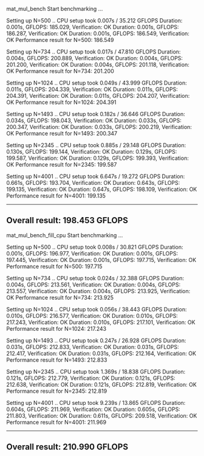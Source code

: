 mat_mul_bench
Start benchmarking ...

Setting up N=500 ..
	CPU setup took 0.007s / 35.212 GFLOPS
	Duration: 0.001s, GFLOPS: 185.029, Verification: OK
	Duration: 0.001s, GFLOPS: 186.287, Verification: OK
	Duration: 0.001s, GFLOPS: 186.549, Verification: OK
				Performance result for N=500: 186.549

Setting up N=734 ..
	CPU setup took 0.017s / 47.810 GFLOPS
	Duration: 0.004s, GFLOPS: 200.889, Verification: OK
	Duration: 0.004s, GFLOPS: 201.200, Verification: OK
	Duration: 0.004s, GFLOPS: 201.118, Verification: OK
				Performance result for N=734: 201.200

Setting up N=1024 ..
	CPU setup took 0.049s / 43.999 GFLOPS
	Duration: 0.011s, GFLOPS: 204.339, Verification: OK
	Duration: 0.011s, GFLOPS: 204.391, Verification: OK
	Duration: 0.011s, GFLOPS: 204.207, Verification: OK
				Performance result for N=1024: 204.391

Setting up N=1493 ..
	CPU setup took 0.182s / 36.646 GFLOPS
	Duration: 0.034s, GFLOPS: 198.043, Verification: OK
	Duration: 0.033s, GFLOPS: 200.347, Verification: OK
	Duration: 0.033s, GFLOPS: 200.219, Verification: OK
				Performance result for N=1493: 200.347

Setting up N=2345 ..
	CPU setup took 0.885s / 29.148 GFLOPS
	Duration: 0.130s, GFLOPS: 199.144, Verification: OK
	Duration: 0.129s, GFLOPS: 199.587, Verification: OK
	Duration: 0.129s, GFLOPS: 199.393, Verification: OK
				Performance result for N=2345: 199.587

Setting up N=4001 ..
	CPU setup took 6.647s / 19.272 GFLOPS
	Duration: 0.661s, GFLOPS: 193.704, Verification: OK
	Duration: 0.643s, GFLOPS: 199.135, Verification: OK
	Duration: 0.647s, GFLOPS: 198.109, Verification: OK
				Performance result for N=4001: 199.135

-------------------------------------------------
Overall result: 198.453 GFLOPS
-------------------------------------------------




mat_mul_bench_fill_cpu
Start benchmarking ...

Setting up N=500 ..
	CPU setup took 0.008s / 30.821 GFLOPS
	Duration: 0.001s, GFLOPS: 196.977, Verification: OK
	Duration: 0.001s, GFLOPS: 197.445, Verification: OK
	Duration: 0.001s, GFLOPS: 197.715, Verification: OK
				Performance result for N=500: 197.715

Setting up N=734 ..
	CPU setup took 0.024s / 32.388 GFLOPS
	Duration: 0.004s, GFLOPS: 213.561, Verification: OK
	Duration: 0.004s, GFLOPS: 213.557, Verification: OK
	Duration: 0.004s, GFLOPS: 213.925, Verification: OK
				Performance result for N=734: 213.925

Setting up N=1024 ..
	CPU setup took 0.056s / 38.443 GFLOPS
	Duration: 0.010s, GFLOPS: 216.577, Verification: OK
	Duration: 0.010s, GFLOPS: 217.243, Verification: OK
	Duration: 0.010s, GFLOPS: 217.101, Verification: OK
				Performance result for N=1024: 217.243

Setting up N=1493 ..
	CPU setup took 0.247s / 26.928 GFLOPS
	Duration: 0.031s, GFLOPS: 212.833, Verification: OK
	Duration: 0.031s, GFLOPS: 212.417, Verification: OK
	Duration: 0.031s, GFLOPS: 212.164, Verification: OK
				Performance result for N=1493: 212.833

Setting up N=2345 ..
	CPU setup took 1.369s / 18.838 GFLOPS
	Duration: 0.121s, GFLOPS: 212.779, Verification: OK
	Duration: 0.121s, GFLOPS: 212.638, Verification: OK
	Duration: 0.121s, GFLOPS: 212.819, Verification: OK
				Performance result for N=2345: 212.819

Setting up N=4001 ..
	CPU setup took 9.239s / 13.865 GFLOPS
	Duration: 0.604s, GFLOPS: 211.969, Verification: OK
	Duration: 0.605s, GFLOPS: 211.803, Verification: OK
	Duration: 0.611s, GFLOPS: 209.518, Verification: OK
				Performance result for N=4001: 211.969

-------------------------------------------------
Overall result: 210.990 GFLOPS
-------------------------------------------------

